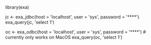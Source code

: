 
library(exa)

jc <- exa_jdbc(host = 'localhost', user = 'sys', password = '****')
exa_query(jc, 'select 1')

oc <- exa_odbc(host = 'localhost', user = 'sys', password = '****') # currently only works on MacOS
exa_query(oc, 'select 1')

